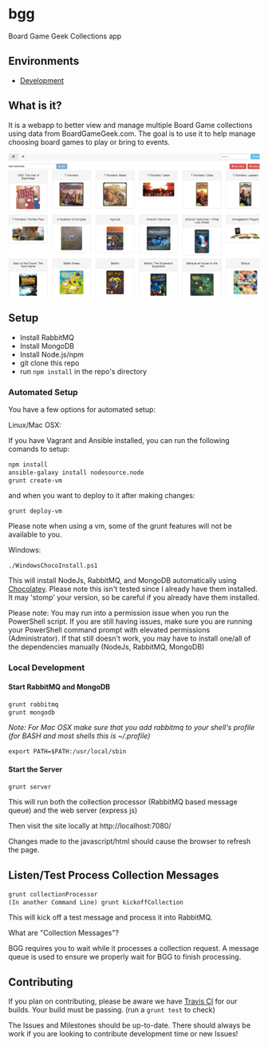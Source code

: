 # bgg
Board Game Geek Collections app

## Environments

*  [Development](http://bgg.theahstudios.com/)

## What is it?

It is a webapp to better view and manage multiple Board Game collections using data from BoardGameGeek.com. The goal is to use it to help manage choosing board games to play or bring to events.

![Screenshot of UI](example/example.png)

## Setup
* Install RabbitMQ
* Install MongoDB
* Install Node.js/npm
* git clone this repo
* run `npm install` in the repo's directory

### Automated Setup

You have a few options for automated setup:

Linux/Mac OSX:

If you have Vagrant and Ansible installed, you can run the following comands to setup:

```
npm install
ansible-galaxy install nodesource.node
grunt create-vm
```

and when you want to deploy to it after making changes:

```
grunt deploy-vm
```

Please note when using a vm, some of the grunt features will not be available to you.

Windows:

```
./WindowsChocoInstall.ps1
```

This will install NodeJs, RabbitMQ, and MongoDB automatically using [Chocolatey](https://chocolatey.org).
Please note this isn't tested since I already have them installed. 
It may 'stomp' your version, so be careful if you already have them installed.

Please note: You may run into a permission issue when you run the PowerShell script. If you are still having issues, make sure you are running your PowerShell command prompt with elevated permissions (Administrator). If that still doesn't work, you may have to install one/all of the dependencies manually (NodeJs, RabbitMQ, MongoDB)

### Local Development

#### Start RabbitMQ and MongoDB
```
grunt rabbitmq
grunt mongodb
```

*Note: For Mac OSX make sure that you add rabbitmq to your shell's profile (for BASH and most shells this is ~/.profile)*
```
export PATH=$PATH:/usr/local/sbin
```

#### Start the Server
```
grunt server
```

This will run both the collection processor (RabbitMQ based message queue) and the web server (express js)

Then visit the site locally at http://localhost:7080/

Changes made to the javascript/html should cause the browser to refresh the page.

## Listen/Test Process Collection Messages
```
grunt collectionProcessor
(In another Command Line) grunt kickoffCollection
```

This will kick off a test message and process it into RabbitMQ.

What are "Collection Messages"?

BGG requires you to wait while it processes a collection request. 
A message queue is used to ensure we properly wait for BGG to finish processing.

## Contributing

If you plan on contributing, please be aware we have [Travis CI](https://travis-ci.org/thealah/bgg) for our builds. Your build must be passing. (run a `grunt test` to check)

The Issues and Milestones should be up-to-date. There should always be work if you are looking to contribute development time or new Issues!
